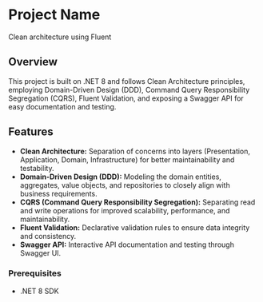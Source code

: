 # Project Name

Clean architecture using Fluent

## Overview

This project is built on .NET 8 and follows Clean Architecture principles, employing Domain-Driven Design (DDD), Command Query Responsibility Segregation (CQRS), Fluent Validation, and exposing a Swagger API for easy documentation and testing.

## Features

- **Clean Architecture:** Separation of concerns into layers (Presentation, Application, Domain, Infrastructure) for better maintainability and testability.
- **Domain-Driven Design (DDD):** Modeling the domain entities, aggregates, value objects, and repositories to closely align with business requirements.
- **CQRS (Command Query Responsibility Segregation):** Separating read and write operations for improved scalability, performance, and maintainability.
- **Fluent Validation:** Declarative validation rules to ensure data integrity and consistency.
- **Swagger API:** Interactive API documentation and testing through Swagger UI.

### Prerequisites

- .NET 8 SDK
